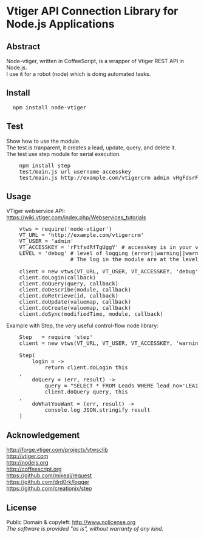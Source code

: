 # Vtiger API Connection Library for Node.js Applications

## Abstract

Node-vtiger, written in CoffeeScript, is a wrapper of Vtiger REST API in Node.js.<br />
I use it for a robot (node) which is doing automated tasks.

## Install

<pre>
  npm install node-vtiger
</pre>


## Test

Show how to use the module.<br />
The test is tranparent, it creates a lead, update, query, and delete it.<br />
The test use step module for serial execution.<br />

<pre>
    npm install step
    test/main.js url username accesskey
    test/main.js http://example.com/vtigercrm admin vHgFdsrFrdRdfR
</pre>

## Usage

VTiger webservice API: https://wiki.vtiger.com/index.php/Webservices_tutorials<br />

<pre>
    vtws = require('node-vtiger')
    VT_URL = 'http://example.com/vtigercrm'
    VT_USER = 'admin'
    VT_ACCESSKEY = 'rFtfsdRfTgUggY' # accesskey is in your vtiger user preferences
    LEVEL = 'debug' # level of logging (error||warning||warn||info||debug||trace)
                    # The log in the module are at the level trace

    client = new vtws(VT_URL, VT_USER, VT_ACCESSKEY, 'debug')
    client.doLogin(callback)
    client.doQuery(query, callback)
    client.doDescribe(module, callback)
    client.doRetrieve(id, callback)
    client.doUpdate(valuemap, callback)
    client.doCreate(valuemap, callback)
    client.doSync(modifiedTime, module, callback)
</pre>

Example with Step, the very useful control-flow node library:<br />
<pre>
    Step   = require 'step'
    client = new vtws(VT_URL, VT_USER, VT_ACCESSKEY, 'warning')

    Step(
        login = ->
            return client.doLogin this
    ,
        doQuery = (err, result) ->
            query = "SELECT * FROM Leads WHERE lead_no='LEA12345'"
            client.doQuery query, this
    ,
        doWhatYouWant = (err, result) ->
            console.log JSON.stringify result
    )
</pre>

## Acknowledgement

http://forge.vtiger.com/projects/vtwsclib <br />
http://vtiger.com <br />
http://nodejs.org <br />
http://coffeescript.org <br />
https://github.com/mikeal/request <br />
https://github.com/drd0rk/logger <br />
https://github.com/creationix/step <br />

## License

Public Domain & copyleft: http://www.nolicense.org<br />
<i>The software is provided "as is", without warranty of any kind.</i>

